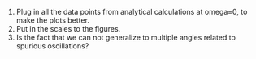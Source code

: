 1. Plug in all the data points from analytical calculations at omega=0, to make the plots better.
2. Put in the scales to the figures.
3. Is the fact that we can not generalize to multiple angles related to spurious oscillations?
